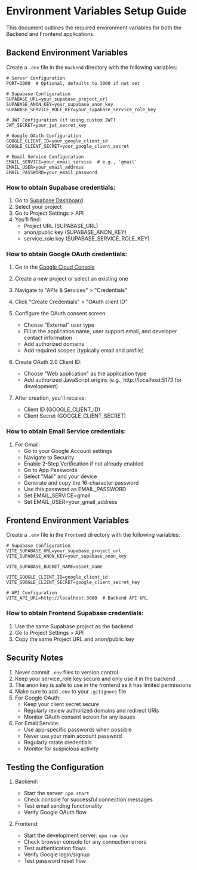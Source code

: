 # Environment Variables Setup Guide

This document outlines the required environment variables for both the Backend and Frontend applications.

## Backend Environment Variables

Create a `.env` file in the `Backend` directory with the following variables:

```env
# Server Configuration
PORT=3000  # Optional, defaults to 3000 if not set

# Supabase Configuration
SUPABASE_URL=your_supabase_project_url
SUPABASE_ANON_KEY=your_supabase_anon_key
SUPABASE_SERVICE_ROLE_KEY=your_supabase_service_role_key

# JWT Configuration (if using custom JWT)
JWT_SECRET=your_jwt_secret_key

# Google OAuth Configuration 
GOOGLE_CLIENT_ID=your_google_client_id
GOOGLE_CLIENT_SECRET=your_google_client_secret

# Email Service Configuration
EMAIL_SERVICE=your_email_service  # e.g., 'gmail'
EMAIL_USER=your_email_address
EMAIL_PASSWORD=your_email_password
```

### How to obtain Supabase credentials:

1. Go to [Supabase Dashboard](https://app.supabase.com)
2. Select your project
3. Go to Project Settings > API
4. You'll find:
   - Project URL (SUPABASE_URL)
   - anon/public key (SUPABASE_ANON_KEY)
   - service_role key (SUPABASE_SERVICE_ROLE_KEY)

### How to obtain Google OAuth credentials:

1. Go to the [Google Cloud Console](https://console.cloud.google.com/)
2. Create a new project or select an existing one
3. Navigate to "APIs & Services" > "Credentials"
4. Click "Create Credentials" > "OAuth client ID"
5. Configure the OAuth consent screen:
   - Choose "External" user type
   - Fill in the application name, user support email, and developer contact information
   - Add authorized domains
   - Add required scopes (typically email and profile)
6. Create OAuth 2.0 Client ID:
   - Choose "Web application" as the application type
   - Add authorized JavaScript origins (e.g., http://localhost:5173 for development)

7. After creation, you'll receive:
   - Client ID (GOOGLE_CLIENT_ID)
   - Client Secret (GOOGLE_CLIENT_SECRET)

### How to obtain Email Service credentials:

1. For Gmail:
   - Go to your Google Account settings
   - Navigate to Security
   - Enable 2-Step Verification if not already enabled
   - Go to App Passwords
   - Select "Mail" and your device
   - Generate and copy the 16-character password
   - Use this password as EMAIL_PASSWORD
   - Set EMAIL_SERVICE=gmail
   - Set EMAIL_USER=your_gmail_address


## Frontend Environment Variables

Create a `.env` file in the `Frontend` directory with the following variables:

```env
# Supabase Configuration
VITE_SUPABASE_URL=your_supabase_project_url
VITE_SUPABASE_ANON_KEY=your_supabase_anon_key

VITE_SUPABASE_BUCKET_NAME=asset_name

VITE_GOOGLE_CLIENT_ID=google_client_id
VITE_GOOGLE_CLIENT_SECRET=google_client_secret_key

# API Configuration
VITE_API_URL=http://localhost:3000  # Backend API URL
```

### How to obtain Frontend Supabase credentials:

1. Use the same Supabase project as the backend
2. Go to Project Settings > API
3. Copy the same Project URL and anon/public key

## Security Notes

1. Never commit `.env` files to version control
2. Keep your service_role key secure and only use it in the backend
3. The anon key is safe to use in the frontend as it has limited permissions
4. Make sure to add `.env` to your `.gitignore` file
5. For Google OAuth:
   - Keep your client secret secure
   - Regularly review authorized domains and redirect URIs
   - Monitor OAuth consent screen for any issues
6. For Email Service:
   - Use app-specific passwords when possible
   - Never use your main account password
   - Regularly rotate credentials
   - Monitor for suspicious activity

## Testing the Configuration

1. Backend:
   - Start the server: `npm start`
   - Check console for successful connection messages
   - Test email sending functionality
   - Verify Google OAuth flow

2. Frontend:
   - Start the development server: `npm run dev`
   - Check browser console for any connection errors
   - Test authentication flows
   - Verify Google login/signup
   - Test password reset flow 